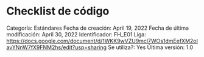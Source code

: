# Checklist de código

Categoría: Estándares
Fecha de creación: April 19, 2022
Fecha de última modificación: April 30, 2022
Identificador: FH_E01
Liga: https://docs.google.com/document/d/1WKK9wVZU9mcl7WOs1dmEefXM2oIavYNnW7fX9FNM2hs/edit?usp=sharing
Se utiliza?: Yes
Última versión: 1.0
